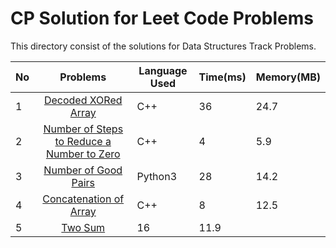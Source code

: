 # CP Solution for Leet Code Problems

This directory consist of the solutions for Data Structures Track Problems.

|**No**| **Problems**      | **Language Used** | **Time(ms)** | **Memory(MB)** |
| ---- |:-----------------:| -------- | -------- | ---------- |
| 1 | [Decoded XORed Array](./Bit%20Manipulation/Easy/Decoded_XORed_Array.cpp) | C++ | 36	| 24.7 |
| 2 | [Number of Steps to Reduce a Number to Zero](./Bit%20Manipulation/Easy/NumberOfStepsToReduceANumberToZero.cpp) | C++ | 4 | 5.9 |
| 3 | [Number of Good Pairs](./Math/Easy/NumberOfGoodPairs.py) | Python3 | 28 | 14.2 |
| 4 | [Concatenation of Array](./Array/Easy/ConcatenationArray.cpp)| C++ | 8 | 12.5 |
| 5 | [Two Sum](./Array/Easy/TwoSum.cpp) | 16 | 11.9 |
